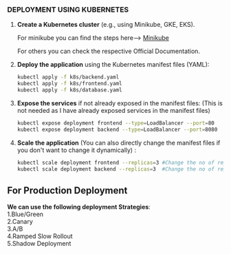 ### DEPLOYMENT USING KUBERNETES


1. **Create a Kubernetes cluster** (e.g., using Minikube, GKE, EKS).
   
    For minikube you can find the steps here--> [Minikube](https://minikube.sigs.k8s.io/docs/start/?arch=%2Fwindows%2Fx86-64%2Fstable%2F.exe+download)
   
   For others you can check the respective Official Documentation.
   
3. **Deploy the application** using the Kubernetes manifest files (YAML):

   ```bash
   kubectl apply -f k8s/backend.yaml
   kubectl apply -f k8s/frontend.yaml
   kubectl apply -f k8s/database.yaml
   ```

4. **Expose the services** if not already exposed in the manifest files:
   (This is not needed as I have already exposed services in the manifest files)
   ```bash
   kubectl expose deployment frontend --type=LoadBalancer --port=80
   kubectl expose deployment backend --type=LoadBalancer --port=8080
   ```
5. **Scale the application** (You can also directly change the manifest files if you don't want to change it dynamically) :
   ```bash
   kubectl scale deployment frontend --replicas=3 #Change the no of replicas as you need
   kubectl scale deployment backend --replicas=3  #Change the no of replicas as you need
   ```

## For Production Deployment 
**We can use the following deployment Strategies**:  
1.Blue/Green  
2.Canary  
3.A/B  
4.Ramped Slow Rollout  
5.Shadow Deployment
